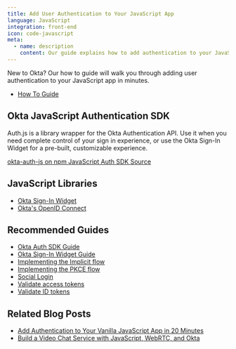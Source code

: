 ```yaml
---
title: Add User Authentication to Your JavaScript App
language: JavaScript
integration: front-end
icon: code-javascript
meta:
  - name: description
    content: Our guide explains how to add authentication to your JavaScript app and customize the sign-in experience.
---
```


New to Okta? Our how to guide will walk you through adding user authentication to your JavaScript app in minutes.

<ul class='language-ctas'>
	<li>
		<a href='/docs/guides/protect-your-api/nodeexpress/before-you-begin/' class='Button--blueDarkOutline' data-proofer-ignore>
			<span>How To Guide</span>
		</a>
	</li>
</ul>

## Okta JavaScript Authentication SDK

Auth.js is a library wrapper for the Okta Authentication API. Use it when you need complete control of your sign in experience, or use the Okta Sign-In Widget for a pre-built, customizable experience.

<a href='https://www.npmjs.com/package/@okta/okta-auth-js' class="language-reference">
	<span class='icon download-16'></span> <span>okta-auth-js on npm</span>
</a>

<a href='https://github.com/okta/okta-auth-js'>
	<span class='fa fa-github'></span> <span>JavaScript Auth SDK Source</span>
</a>

## JavaScript Libraries

<ul class="language-libraries">
	<li>
		<i class='fa fa-github'></i>
		<a href="https://github.com/okta/okta-signin-widget">
			<span>Okta Sign-In Widget</span>
		</a>
	</li>
	<li>
		<i class='fa fa-github'></i>
		<a href="https://github.com/okta/okta-oidc-js">
			<span>Okta's OpenID Connect</span>
		</a>
	</li>
</ul>

## Recommended Guides


- [Okta Auth SDK Guide](/code/javascript/okta_auth_sdk/)
- [Okta Sign-In Widget Guide](/code/javascript/okta_sign-in_widget/)
- [Implementing the Implicit flow](/docs/guides/implement-grant-type/implicit/main/)
- [Implementing the PKCE flow](/docs/guides/implement-grant-type/authcodepkce/main/)
- [Social Login](/docs/concepts/social-login/)
- [Validate access tokens](/docs/guides/validate-access-tokens)
- [Validate ID tokens](/docs/guides/validate-id-tokens)

## Related Blog Posts


- [Add Authentication to Your Vanilla JavaScript App in 20 Minutes](/blog/2018/06/05/authentication-vanilla-js)
- [Build a Video Chat Service with JavaScript, WebRTC, and Okta](/blog/2018/05/08/build-video-chat-app-with-javascript-webrtc-and-okta)


